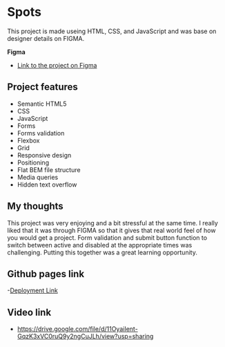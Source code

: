# Spots

This project is made useing HTML, CSS, and JavaScript and was base on designer details on FIGMA.

**Figma**

- [Link to the project on Figma](https://www.figma.com/design/jFtXsDr4XOyebKcgjyXN6W/Sprint-6-Project%3A-Spots?node-id=2-253&t=9xoM5NiK0eS1Zbpn-0)

## Project features

- Semantic HTML5
- CSS
- JavaScript
- Forms
- Forms validation
- Flexbox
- Grid
- Responsive design
- Positioning
- Flat BEM file structure
- Media queries
- Hidden text overflow

## My thoughts

This project was very enjoying and a bit stressful at the same time. I really liked that it was through FIGMA so that it gives that real world feel of how you would get a project.
Form validation and submit button function to switch between active and disabled at the appropriate times was challenging. Putting this together was a great learning opportunity.

## Github pages link

-[Deployment Link](https://jcanela-g.github.io/se_project_spots/)

## Video link

- https://drive.google.com/file/d/11OyaiIent-GqzK3xVC0ruQ9y2ngCuJLh/view?usp=sharing
